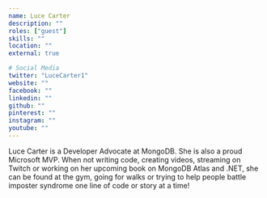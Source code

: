 ```yaml
---
name: Luce Carter
description: ""
roles: ["guest"]
skills: ""
location: ""
external: true

# Social Media
twitter: "LuceCarter1"
website: ""
facebook: ""
linkedin: ""
github: ""
pinterest: ""
instagram: ""
youtube: ""
---
```

Luce Carter is a Developer Advocate at MongoDB. She is also a proud Microsoft MVP. When not writing code, creating videos, streaming on Twitch or working on her upcoming book on MongoDB Atlas and .NET, she can be found at the gym, going for walks or trying to help people battle imposter syndrome one line of code or story at a time!
<!--more-->

